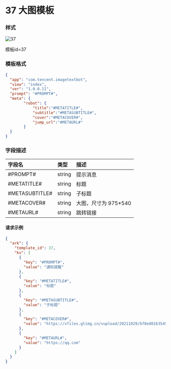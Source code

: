 # 37 大图模板

### 样式
![37](./37.png)

模板id=37

### 模板格式
```json
{
  "app": "com.tencent.imagetextbot",
  "view": "index",
  "ver": "1.0.0.11",
  "prompt": "#PROMPT#",
  "meta": {
        "robot": {
            "title":"#METATITLE#",
            "subtitle":"#METASUBTITLE#",
            "cover":"#METACOVER#",
            "jump_url":"#METAURL#"
        }
  }
}
```
### 字段描述
| 字段名         | 类型   | 描述                 |
| :------------- | :----- | :------------------- |
| #PROMPT#       | string | 提示消息             |
| #METATITLE#    | string | 标题                 |
| #METASUBTITLE# | string | 子标题               |
| #METACOVER#    | string | 大图，尺寸为 975*540 |
| #METAURL#      | string | 跳转链接             |


#### 请求示例
```json
{
  "ark": {
    "template_id": 37,
    "kv": [
      {
        "key": "#PROMPT#",
        "value": "通知提醒"
      },
      {
        "key": "#METATITLE#",
        "value": "标题"
      },
      {
        "key": "#METASUBTITLE#",
        "value": "子标题"
      },
      {
        "key": "#METACOVER#",
        "value": "https://vfiles.gtimg.cn/vupload/20211029/bf0ed01635493790634.jpg"
      },
      {
        "key": "#METAURL#",
        "value": "https://qq.com"
      }
    ]
  }
}
```

